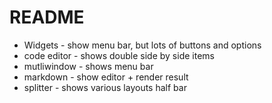 # README

* Widgets - show menu bar, but lots of buttons and options
* code editor - shows double side by side items
* mutliwindow - shows menu bar
* markdown - show editor + render result
* splitter - shows various layouts half bar
